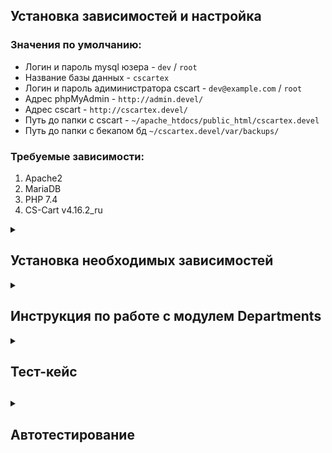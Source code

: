 ## Установка зависимостей и настройка

### Значения по умолчанию:
- Логин и пароль mysql юзера - `dev` / `root`
- Название базы данных - `cscartex`
- Логин и пароль адиминистратора cscart - `dev@example.com` / `root`
- Адрес phpMyAdmin - `http://admin.devel/`
- Адрес cscart - `http://cscartex.devel/`
- Путь до папки с cscart - `~/apache_htdocs/public_html/cscartex.devel`
- Путь до папки с бекапом бд `~/cscartex.devel/var/backups/`

### Требуемые зависимости:
1. Apache2
2. MariaDB
3. PHP 7.4
4. CS-Cart v4.16.2_ru

<details>
    <summary>
        <h2>Установка необходимых зависимостей</h2>
    </summary>
    
### 
```sh
sudo apt install mariadb-server apache2
```
```sh
sudo add-apt-repository ppa:ondrej/php
```
```sh
sudo apt update
```
```sh
sudo apt install php7.4 php7.4-curl php7.4-xdebug \
php7.4-mysql php7.4-soap php7.4-zip \
php7.4-gd php7.4-xml php7.4-iconv \
php7.4-mbstring git
```

### Возможная ошибка

The following packages have unmet dependencies:
php8.2-gd : Depends: libgd3 (>= 2.3.3) but 2.3.0-2ubuntu2 is to be installed
E: Unable to correct problems, you have held broken packages.

### То сначала нужно вызывать:

1. `sudo apt install libgd3`
2. А затем установить PHP

### Настройка git
```sh
mkdir -p ~/apache_htdocs/public_html/cscartex.devel ; \
cd ~/apache_htdocs/public_html/cscartex.devel
```
- Склонировать текущий репозиторий в папку
- Затем:

```sh
mv cscart-exercise-1/* . ; \
mv cscart-exercise-1/.* . ; \
rmdir cscart-exercise-1
```

### Настройка mysql
```sh
sudo mysql
```

```mysql
CREATE USER 'dev'@'localhost' IDENTIFIED BY 'root';
```

```mysql
GRANT ALL PRIVILEGES ON *.* TO 'dev'@'localhost';
```

```mysql
FLUSH PRIVILEGES;
```

### Импорт базы данных 
```sh
mysql -u dev -p
```

```mysql
CREATE DATABASE cscartex;
```

```sh
unzip -p ~/apache_htdocs/public_html/cscartex.devel/var/backups/cscartex.sql.zip \
| mysql -u dev -p cscartex
```

### Настройка apache2
```sh
sudo cp readme/hosts /etc/ ; \
sudo cp readme/apache2.conf /etc/apache2 ; \
sudo cp readme/cscartex.devel.conf /etc/apache2/sites-available ; \
sudo cp readme/admin.devel.conf /etc/apache2/sites-available ; \
unzip readme/admin.devel.zip -d ~/apache_htdocs/public_html/ ; \
sudo sed -i "s/export APACHE_RUN_USER=www-data/export APACHE_RUN_USER=$USER/g" /etc/apache2/envvars ; \
sudo sed -i "s/export APACHE_RUN_GROUP=www-data/export APACHE_RUN_GROUP=$USER/g" /etc/apache2/envvars ; \
sudo a2ensite cscartex.devel.conf admin.devel.conf ; \
sudo a2enmod rewrite ; sudo systemctl restart apache2
```
- Попробовать открыть в браузере http://cscartex.devel и http://admin.devel

### Если не работает то:
```sh
sudo systemctl restart apache2 ; \
sudo chmod 775 -R ~/apache_htdocs ; \
sudo chown $USER -R ~/apache_htdocs
```
- После этого поидеи должно все заработать
</details>

<details>
    <summary>
        <h2>Инструкция по работе с модулем Departments</h2>
    </summary>

### Установка:
1. Зайти в панель администратора
2. Перейти во вкладку `Модули`
3. Перейти на страницу `Скачанные модули`
4. В поле поиска ввести `Симтек Девелопментс: Отделы`
5. Нажать `Установить` и дождаться установки

### Создание отделов:
1. Перейти во вкладку `Покупатели`
2. Затем перейти на страницу `Отделы`
3. Нажать на кнопку с иконкой `+`
4. Заполнить обязательное поле `Название` отдела
5. Заполнить необязательное поле `Изображение` отдела
6. Заполнить необязательное поле `Описание` отдела
7. Указать обязательное поле `Руководитель` отдела
8. Указать необязательное поле `Сотрудники` отдела
9. Указать `Статус` отдела
10. Нажать на кнопку `Создать`

### Редактирование отделов:
1. Перейти на страницу `Отделы`
2. Навести курсор мышки на нужный отдел
3. Нажать на кнопку с `Шестеренкой`
4. Нажать кнопку `Редактировать`
5. После редактирования нажать на кнопку `Сохранить`

### Удаление отдела: 
1. Перейти на страницу `Отделы`
2. Навести курсор мышки на нужный отдел
3. Нажать на кнопку с `Шестеренкой`
4. Нажать кнопку `Удалить`
5. Подтвердить свое действие нажав `OK`

### Массовое удаление отделов:
1. Перейти на страницу `Отделы`
2. Выделить отделы для удаления
3. Нажать на кнопку с `Шестеренкой`, которая рядом с кнопкой `+`
4. Выбрать удалить выбранные
5. Подтвердить свое действие нажав `OK`

### Просмотр отделов на витрине:
1. Перейти на главную страницу `Витрины`
2. Нажать `Мой профиль`
3. Выбрать из выпавшего списка `Отделы`
4. Выбрать нужный `отдел` из списка `отделов`
5. Нажать на `название` или на `картинку` `отдела`, чтобы перейти на детальную страницу `отдела`

### Редактирование настроек модуля отделов 
1. Зайти в панель администратора
2. Перейти во вкладку `Модули`
3. Перейти на страницу `Скачанные модули`
4. В поле поиска ввести `Симтек Девелопментс: Отделы`
5. Нажать на название модуля `Симтек Девелопментс: Отделы`
6. Перейти во вкладку `Настройки`
</details>

<details>
    <summary>
        <h2>Тест-кейс<h2>
    </summary>

### Предусловия:
1. Есть тестовый магазин с установленной модификацией
2. Администратор, есть логин и пароль
3. Для администратора в панели администратора создано меню для управления отделами

### Тесты:
1. Тест панели администратора
2. Тест витрины

### Тест панели администратора: 
1. Зайти на главную страницу витрины магазина
2. Нажать "Мой профиль"
3. Нажать "Войти"
4. Ввести логин и пароль для администратора
5. Нажать "ВОЙТИ"
6. Нажать "Панель администратора"
7. Нажать "Покупатели"
8. Нажать "Отделы"
9. Нажать на кнопку с иконкой плюса
10. Заполнить поле "Название"
11. Заполнить поле "Руководитель"
12. Заполнить поле "Сотрудники" (минимум 2 сотрудника)
13. Нажать "Создать"
14. Проверить доступность тестового отдела на странице отделов
15. Нажать на название тестового отдела
16. Проверить поле "Название"
17. Проверить поле "Руководитель"
18. Проверить поле "Сотрудники"
19. Нажать на кнопку с иконкой шестеренки
20. Нажать на кнопку "Удалить"
21. Нажать на кнопку "OK"
22. Проверить доступность тестового отдела на странице отделов

### Ожидаемый результат:
- Тестовый отдел успешно создан
- Тестовый отдел отображается на странице отделов
- Страница тестового отдела открывается без ошибок
- Все поля тестового отдела соотвествуют полям при создании
- Тестовый отдел успешно удален
- Тестовый отдел не отображается на странице отделов

### Тест витрины:
1. Зайти на главную страницу витрины магазина
2. Нажать "Мой профиль"
3. Нажать "Войти"
4. Ввести логин и пароль для администратора
5. Нажать "ВОЙТИ"
6. Нажать "Мой профиль"
7. Нажать Отделы
8. Проверить, что тестовый отдел доступен на странице отделов
9. Нажать на название тестового отдела
10. Проверить, что страница тестового отдела доступна и открывается без ошибок
11. Проверить, что сотрудник доступен на странице отдела

### Ожидаемый результат:
- Тестовый отдел доступен на странице отделов
- Страница тестового отдела открывается без ошибок
- Сотрудники отображаются на странице тестового отдела
</details>

<details>
    <summary>
        <h2>Автотестирование<h2>
    </summary>

#### Предусловия:
1. Создать отдел с названием `Тестовый отдел`
2. Указать руководителя с именем `Денис Петров`
3. Указать сотрудников с именами `Петрова Анна` и `Маслов Алексей`

#### Чтобы запустить автотесты:
1. Перейти в папку `var/tools/autotests`
2. В командной строке ввести ` php codecept.phar run --steps`
</details>
